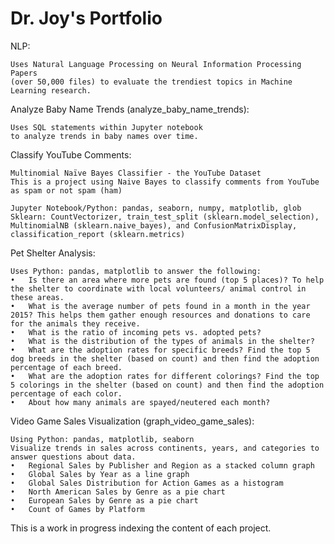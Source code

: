 # Dr. Joy's Portfolio 

NLP:

    Uses Natural Language Processing on Neural Information Processing Papers 
    (over 50,000 files) to evaluate the trendiest topics in Machine Learning research. 

Analyze Baby Name Trends (analyze_baby_name_trends):

    Uses SQL statements within Jupyter notebook 
    to analyze trends in baby names over time. 

Classify YouTube Comments:

    Multinomial Naïve Bayes Classifier - the YouTube Dataset
    This is a project using Naive Bayes to classify comments from YouTube as spam or not spam (ham)

    Jupyter Notebook/Python: pandas, seaborn, numpy, matplotlib, glob
    Sklearn: CountVectorizer, train_test_split (sklearn.model_selection), MultinomialNB (sklearn.naive_bayes), and ConfusionMatrixDisplay, classification_report (sklearn.metrics)

Pet Shelter Analysis:

    Uses Python: pandas, matplotlib to answer the following:
    •	Is there an area where more pets are found (top 5 places)? To help the shelter to coordinate with local volunteers/ animal control in these areas.
    •	What is the average number of pets found in a month in the year 2015? This helps them gather enough resources and donations to care for the animals they receive.
    •	What is the ratio of incoming pets vs. adopted pets? 
    •	What is the distribution of the types of animals in the shelter? 
    •	What are the adoption rates for specific breeds? Find the top 5 dog breeds in the shelter (based on count) and then find the adoption percentage of each breed.
    •	What are the adoption rates for different colorings? Find the top 5 colorings in the shelter (based on count) and then find the adoption percentage of each color.
    •	About how many animals are spayed/neutered each month?

Video Game Sales Visualization (graph_video_game_sales):

    Using Python: pandas, matplotlib, seaborn
    Visualize trends in sales across continents, years, and categories to answer questions about data. 
    •	Regional Sales by Publisher and Region as a stacked column graph 
    •	Global Sales by Year as a line graph
    •	Global Sales Distribution for Action Games as a histogram 
    •	North American Sales by Genre as a pie chart 
    •	European Sales by Genre as a pie chart 
    •	Count of Games by Platform



This is a work in progress indexing the content of each project.